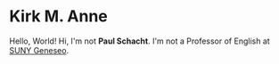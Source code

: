 # Kirk M. Anne
Hello, World!
Hi, I'm not **Paul Schacht**. I'm not a Professor of English at [SUNY Geneseo](https://geneseo.edu).
